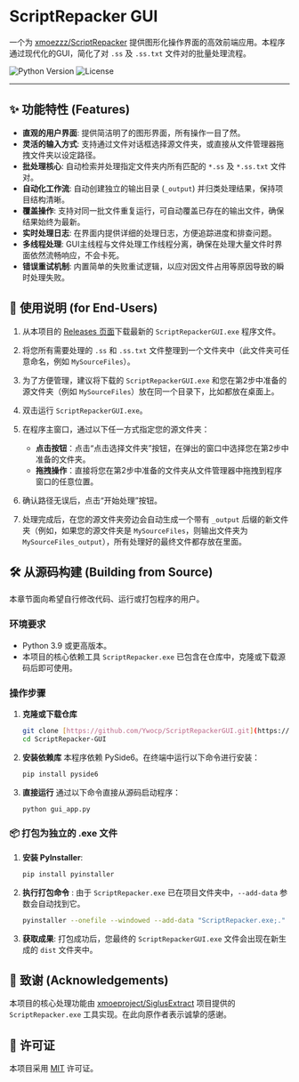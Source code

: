 # ScriptRepacker GUI

一个为  [xmoezzz/ScriptRepacker](https://github.com/xmoeproject/SiglusExtract/blob/master/tools/ScriptRepacker.exe)  提供图形化操作界面的高效前端应用。本程序通过现代化的GUI，简化了对 `.ss` 及 `.ss.txt` 文件对的批量处理流程。

![Python Version](https://img.shields.io/badge/python-3.9+-blue.svg)
![License](https://img.shields.io/badge/license-MIT-green.svg)

---

## ✨ 功能特性 (Features)

* **直观的用户界面**: 提供简洁明了的图形界面，所有操作一目了然。
* **灵活的输入方式**: 支持通过文件对话框选择源文件夹，或直接从文件管理器拖拽文件夹以设定路径。
* **批处理核心**: 自动检索并处理指定文件夹内所有匹配的 `*.ss` 及 `*.ss.txt` 文件对。
* **自动化工作流**: 自动创建独立的输出目录 (`_output`) 并归类处理结果，保持项目结构清晰。
* **覆盖操作**: 支持对同一批文件重复运行，可自动覆盖已存在的输出文件，确保结果始终为最新。
* **实时处理日志**: 在界面内提供详细的处理日志，方便追踪进度和排查问题。
* **多线程处理**: GUI主线程与文件处理工作线程分离，确保在处理大量文件时界面依然流畅响应，不会卡死。
* **错误重试机制**: 内置简单的失败重试逻辑，以应对因文件占用等原因导致的瞬时处理失败。

## 📖 使用说明 (for End-Users)

1.  从本项目的 [Releases 页面](https://github.com/Ywocp/ScriptRepackerGUI/releases)下载最新的 `ScriptRepackerGUI.exe` 程序文件。

2.  将您所有需要处理的 `.ss` 和 `.ss.txt` 文件整理到一个文件夹中（此文件夹可任意命名，例如 `MySourceFiles`）。

3.  为了方便管理，建议将下载的 `ScriptRepackerGUI.exe` 和您在第2步中准备的源文件夹（例如 `MySourceFiles`）放在同一个目录下，比如都放在桌面上。

4.  双击运行 `ScriptRepackerGUI.exe`。

5.  在程序主窗口，通过以下任一方式指定您的源文件夹：
    * **点击按钮**：点击“点击选择文件夹”按钮，在弹出的窗口中选择您在第2步中准备的文件夹。
    * **拖拽操作**：直接将您在第2步中准备的文件夹从文件管理器中拖拽到程序窗口的任意位置。

6.  确认路径无误后，点击“开始处理”按钮。

7.  处理完成后，在您的源文件夹旁边会自动生成一个带有 `_output` 后缀的新文件夹（例如，如果您的源文件夹是 `MySourceFiles`，则输出文件夹为 `MySourceFiles_output`），所有处理好的最终文件都存放在里面。

## 🛠️ 从源码构建 (Building from Source)

本章节面向希望自行修改代码、运行或打包程序的用户。

### 环境要求

* Python 3.9 或更高版本。
* 本项目的核心依赖工具 `ScriptRepacker.exe` 已包含在仓库中，克隆或下载源码后即可使用。

### 操作步骤

1.  **克隆或下载仓库**
    ```bash
    git clone [https://github.com/Ywocp/ScriptRepackerGUI.git](https://github.com/Ywocp/ScriptRepackerGUI.git)
    cd ScriptRepacker-GUI
    ```

2.  **安装依赖库**
    本程序依赖 PySide6。在终端中运行以下命令进行安装：
    ```bash
    pip install pyside6
    ```

3.  **直接运行**
    通过以下命令直接从源码启动程序：
    ```bash
    python gui_app.py
    ```

### 📦 打包为独立的 .exe 文件

1.  **安装 PyInstaller**:
    ```bash
    pip install pyinstaller
    ```

2.  **执行打包命令** :
    由于 `ScriptRepacker.exe` 已在项目文件夹中，`--add-data` 参数会自动找到它。
    ```bash
    pyinstaller --onefile --windowed --add-data "ScriptRepacker.exe;." -n "ScriptRepackerGUI" --exclude-module "PySide6.QtNetwork" --exclude-module "PySide6.QtWebEngineCore" --exclude-module "PySide6.QtMultimedia" --exclude-module "PySide6.QtSql" --exclude-module "PySide6.QtTest" gui_app.py
    ```

3.  **获取成果**:
    打包成功后，您最终的 `ScriptRepackerGUI.exe` 文件会出现在新生成的 `dist` 文件夹中。

## 🙏 致谢 (Acknowledgements)

本项目的核心处理功能由 [xmoeproject/SiglusExtract](https://github.com/xmoeproject/SiglusExtract) 项目提供的 `ScriptRepacker.exe` 工具实现。在此向原作者表示诚挚的感谢。

## 📄 许可证

本项目采用 [MIT](https://opensource.org/licenses/MIT) 许可证。
